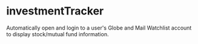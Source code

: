 # investmentTracker
Automatically open and login to a user's Globe and Mail Watchlist account to display stock/mutual fund information.
